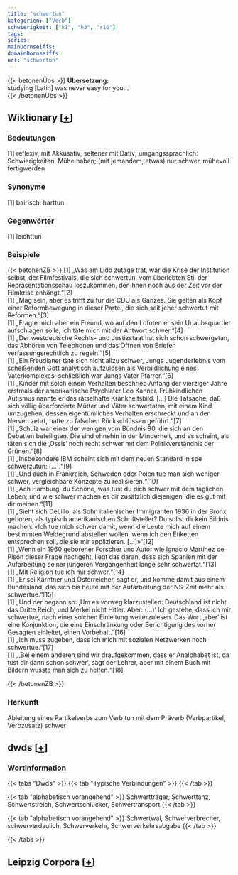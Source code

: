 ```yaml
---
title: "schwertun"
kategorien: ["Verb"]
schwierigkeit: ["k1", "h3", "r16"]
tags:
series:
mainDornseiffs:
domainDornseiffs:
url: "schwertun"
---
```


{{< betonenÜbs >}}
**Übersetzung:**  
studying [Latin] was never easy for you...  
{{< /betonenÜbs >}}

## Wiktionary [[+](https://de.wiktionary.org/wiki/schwertun)]

### Bedeutungen
[1] reflexiv, mit Akkusativ, seltener mit Dativ; umgangssprachlich: Schwierigkeiten, Mühe haben; (mit jemandem, etwas) nur schwer, mühevoll fertigwerden  

### Synonyme
[1] bairisch: harttun  

### Gegenwörter
[1] leichttun  

### Beispiele
{{< betonenZB >}}
[1] „Was am Lido zutage trat, war die Krise der Institution selbst, der Filmfestivals, die sich schwertun, vom überlebten Stil der Repräsentationsschau loszukommen, der ihnen noch aus der Zeit vor der Filmkrise anhängt.“[2]  
[1] „Mag sein, aber es trifft zu für die CDU als Ganzes. Sie gelten als Kopf einer Reformbewegung in dieser Partei, die sich seit jeher schwertut mit Reformen.“[3]  
[1] „Fragte mich aber ein Freund, wo auf den Lofoten er sein Urlaubsquartier aufschlagen solle, ich täte mich mit der Antwort schwer.“[4]  
[1] „Der westdeutsche Rechts- und Justizstaat hat sich schon schwergetan, das Abhören von Telephonen und das Öffnen von Briefen verfassungsrechtlich zu regeln.“[5]  
[1] „Ein Freudianer täte sich nicht allzu schwer, Jungs Jugenderlebnis vom scheißenden Gott analytisch aufzulösen als Verbildlichung eines Vaterkomplexes; schließlich war Jungs Vater Pfarrer.“[6]  
[1] „Kinder mit solch einem Verhalten beschrieb Anfang der vierziger Jahre erstmals der amerikanische Psychiater Leo Kanner. Frühkindlichen Autismus nannte er das rätselhafte Krankheitsbild. […] Die Tatsache, daß sich völlig überforderte Mütter und Väter schwertaten, mit einem Kind umzugehen, dessen eigentümliches Verhalten erschreckt und an den Nerven zehrt, hatte zu falschen Rückschlüssen geführt.“[7]  
[1] „Schulz war einer der wenigen vom Bündnis 90, die sich an den Debatten beteiligten. Die sind ohnehin in der Minderheit, und es scheint, als täten sich die ‚Ossis‘ noch recht schwer mit dem Politikverständnis der Grünen.“[8]  
[1] „Insbesondere IBM scheint sich mit dem neuen Standard in spe schwerzutun: […].“[9]  
[1] „Und auch in Frankreich, Schweden oder Polen tue man sich weniger schwer, vergleichbare Konzepte zu realisieren.“[10]  
[1] „Ach Hamburg, du Schöne, was tust du dich schwer mit dem täglichen Leben; und wie schwer machen es dir zusätzlich diejenigen, die es gut mit dir meinen.“[11]  
[1] „Sieht sich DeLillo, als Sohn italienischer Immigranten 1936 in der Bronx geboren, als typisch amerikanischen Schriftsteller? Du sollst dir kein Bildnis machen: «Ich tue mich schwer damit, wenn die Leute mich auf einem bestimmten Weidegrund abstellen wollen, wenn ich den Etiketten entsprechen soll, die sie mir applizieren. […]»“[12]  
[1] „Wenn ein 1960 geborener Forscher und Autor wie Ignacio Martínez de Pisón dieser Frage nachgeht, liegt das daran, dass sich Spanien mit der Aufarbeitung seiner jüngeren Vergangenheit lange sehr schwertat.“[13]  
[1] „Mit Religion tue ich mir schwer.“[14]  
[1] „Er sei Kärntner und Österreicher, sagt er, und komme damit aus einem Bundesland, das sich bis heute mit der Aufarbeitung der NS-Zeit mehr als schwertue.“[15]  
[1] „Und der begann so: ‚Um es vorweg klarzustellen: Deutschland ist nicht das Dritte Reich, und Merkel nicht Hitler. Aber: (…)‘ Ich gestehe, dass ich mir schwertue, nach einer solchen Einleitung weiterzulesen. Das Wort ‚aber‘ ist eine Konjunktion, die eine Einschränkung oder Berichtigung des vorher Gesagten einleitet, einen Vorbehalt.“[16]  
[1] „Ich muss zugeben, dass ich mich mit sozialen Netzwerken noch schwertue.“[17]  
[1] „‚Bei einem anderen sind wir draufgekommen, dass er Analphabet ist, da tust dir dann schon schwer‘, sagt der Lehrer, aber mit einem Buch mit Bildern wusste man sich zu helfen.“[18]  

{{< /betonenZB >}}
### Herkunft
Ableitung eines Partikelverbs zum Verb tun mit dem Präverb (Verbpartikel, Verbzusatz) schwer  



## dwds [[+](https://www.dwds.de/wb/schwertun)]

### Wortinformation
{{< tabs "Dwds" >}}
{{< tab "Typische Verbindungen" >}}
{{< /tab >}}

{{< tab "alphabetisch vorangehend" >}}
Schwertträger, Schwerttanz, Schwertstreich, Schwertschlucker, Schwertransport
{{< /tab >}}

{{< tab "alphabetisch vorangehend" >}}
Schwertwal, Schwerverbrecher, schwerverdaulich, Schwerverkehr, Schwerverkehrsabgabe
{{< /tab >}}

{{< /tabs >}}

## Leipzig Corpora [[+](https://corpora.uni-leipzig.de/en/res?word=schwertun&corpusId=deu_newscrawl-public_2018)]

